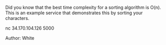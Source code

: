 Did you know that the best time complexity for a sorting algorithm is O(n). This is an example service that demonstrates this by sorting your characters.

nc 34.170.104.126 5000

Author: White

